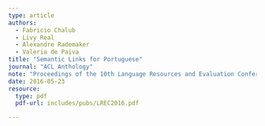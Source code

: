 ```yaml
---
type: article
authors:
  - Fabricio Chalub
  - Livy Real
  - Alexandre Rademaker
  - Valeria de Paiva
title: "Semantic Links for Portuguese"
journal: "ACL Anthology"
note: "Proceedings of the 10th Language Resources and Evaluation Conference (LREC),23-28 May 2016, Portoroz (Slovenia)"
date: 2016-05-23
resource:
  type: pdf
  pdf-url: includes/pubs/LREC2016.pdf

---
```


